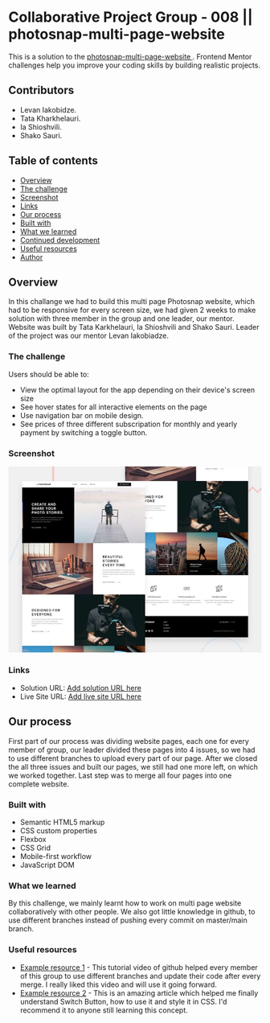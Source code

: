 # Collaborative Project Group - 008 || photosnap-multi-page-website

This is a solution to the [photosnap-multi-page-website ](https://www.frontendmentor.io/challenges/interactive-rating-component-koxpeBUmI). Frontend Mentor challenges help you improve your coding skills by building realistic projects.

## Contributors

- Levan Iakobidze.
- Tata Kharkhelauri.
- Ia Shioshvili.
- Shako Sauri.

## Table of contents

  - [Overview](#overview)
  - [The challenge](#the-challenge)
  - [Screenshot](#screenshot)
  - [Links](#links)
  - [Our process](#my-process)
  - [Built with](#built-with)
  - [What we learned](#what-i-learned)
  - [Continued development](#continued-development)
  - [Useful resources](#useful-resources)
  - [Author](#author)

## Overview
In this challange we had to build this multi page Photosnap website, which had to be responsive for every screen size, we had given 2 weeks to make solution with three member in the group and one leader, our mentor. Website was built by Tata Karkhelauri, Ia Shioshvili and Shako Sauri. Leader of the project was our mentor Levan Iakobiadze.

### The challenge

Users should be able to:

- View the optimal layout for the app depending on their device's screen size
- See hover states for all interactive elements on the page
- Use navigation bar on mobile design.
- See prices of three different subscripation for monthly and yearly payment by switching a toggle button.

### Screenshot

![](./assets/shared/desktop/preview.jpg)

### Links

- Solution URL: [Add solution URL here](https://github.com/levaniakobidze/colab_017)
- Live Site URL: [Add live site URL here](https://your-live-site-url.com)

## Our process

First part of our process was dividing website pages, each one for every member of group, our leader divided these pages into 4 issues, so we had to use different branches to upload every part of our page. After we closed the all three issues and built our pages, we still had one more left, on which we worked together. Last step was to merge all four pages into one complete website.

### Built with

- Semantic HTML5 markup
- CSS custom properties
- Flexbox
- CSS Grid
- Mobile-first workflow
- JavaScript DOM

### What we learned

By this challenge, we mainly learnt how to work on multi page website collaboratively with other people. We also got little knowledge in github, to use different branches instead of pushing every commit on master/main branch.

### Useful resources

- [Example resource 1](https://drive.google.com/file/d/12f9lcIcA8hJ-hosngjitgLnpjcndX489/view) - This tutorial video of github helped every member of this group to use different branches and update their code after every merge. I really liked this video and will use it going forward.
- [Example resource 2](https://www.w3schools.com/howto/howto_css_switch.asp) - This is an amazing article which helped me finally understand Switch Button, how to use it and style it in CSS. I'd recommend it to anyone still learning this concept.